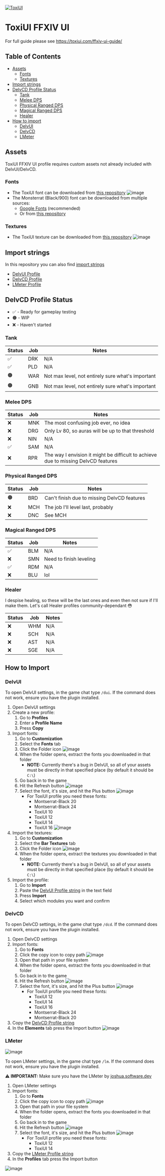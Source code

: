 [![ToxiUI](https://i.imgur.com/S5a4FCi.png)](https://toxiui.com)
# ToxiUI FFXIV UI

For full guide please see https://toxiui.com/ffxiv-ui-guide/

## Table of Contents
- [Assets](#assets)
   - [Fonts](#fonts)
   - [Textures](#textures)
- [Import strings](#import-strings)
- [DelvCD Profile Status](#delvcd-profile-status)
   - [Tank](#tank)
   - [Melee DPS](#melee-dps)
   - [Physical Ranged DPS](#physical-ranged-dps)
   - [Magical Ranged DPS](#magical-ranged-dps)
   - [Healer](#healer)
- [How to import](#how-to-import)
   - [DelvUI](#delvui)
   - [DelvCD](#delvcd)
   - [LMeter](#lmeter)

## Assets
ToxiUI FFXIV UI profile requires custom assets not already included with DelvUI/DelvCD.

### Fonts
- The ToxiUI font can be downloaded from [this repository](https://github.com/Toxicom/ffxiv-ui/blob/main/assets/fonts/ToxiUI.ttf)
![image](https://github.com/Toxicom/ffxiv-ui/assets/69549795/6c2de83b-a6c0-4821-9a47-70f70e6b1861)
- The Monsterrat (Black/900) font can be downloaded from multiple sources:
   - [Google Fonts](https://fonts.google.com/specimen/Montserrat) (recommended)
   - Or from [this repository](https://github.com/Toxicom/ffxiv-ui/blob/main/assets/fonts/Montserrat-Black.ttf)

### Textures
- The ToxiUI texture can be downloaded from [this repository](https://github.com/Toxicom/ffxiv-ui/blob/main/assets/textures/ToxiUI.png)
![image](https://github.com/Toxicom/ffxiv-ui/assets/69549795/3c2f3b17-f166-4dd1-8c06-6da3f4b29c50)

## Import strings
In this repository you can also find [import strings](https://github.com/Toxicom/ffxiv-ui/tree/main/import-strings)

- [DelvUI Profile](https://github.com/Toxicom/ffxiv-ui/blob/main/import-strings/DelvUI.txt)
- [DelvCD Profile](https://github.com/Toxicom/ffxiv-ui/blob/main/import-strings/DelvCD.txt)
- [LMeter Profile](https://github.com/Toxicom/ffxiv-ui/blob/main/import-strings/LMeter.txt)

## DelvCD Profile Status
* ✅ - Ready for gameplay testing
* 🟠 - WIP
* ❌ - Haven't started

### Tank
| Status | Job | Notes |
| --- | --- | --- |
| ✅ | DRK | N/A |
| ✅ | PLD | N/A |
| 🟠 | WAR | Not max level, not entirely sure what's important |
| 🟠 | GNB | Not max level, not entirely sure what's important |

### Melee DPS
| Status | Job | Notes |
| --- | --- | --- |
| ❌ | MNK | The most confusing job ever, no idea |
| ❌ | DRG | Only Lv 80, so auras will be up to that threshold |
| ❌ | NIN | N/A |
| ✅ | SAM | N/A |
| ❌ | RPR | The way I envision it might be difficult to achieve due to missing DelvCD features |

### Physical Ranged DPS
| Status | Job | Notes |
| --- | --- | --- |
| 🟠 | BRD | Can't finish due to missing DelvCD features |
| ❌ | MCH | The job I'll level last, probably |
| ❌ | DNC | See MCH |

### Magical Ranged DPS
| Status | Job | Notes |
| --- | --- | --- |
| ✅ | BLM | N/A |
| ❌ | SMN | Need to finish leveling |
| ✅ | RDM | N/A |
| ❌ | BLU | lol |

### Healer
I despise healing, so these will be the last ones and even then not sure if I'll make them. Let's call Healer profiles community-dependant 😳

| Status | Job | Notes |
| --- | --- | --- |
| ❌ | WHM | N/A |
| ❌ | SCH | N/A |
| ❌ | AST | N/A |
| ❌ | SGE | N/A |

## How to Import
### DelvUI

To open DelvUI settings, in the game chat type `/dui`. If the command does not work, ensure you have the plugin installed.

1. Open DelvUI settings
2. Create a new profile:
   1. Go to **Profiles**
   2. Enter a **Profile Name**
   3. Press **Copy**
3. Import fonts:
   1. Go to **Customization**
   2. Select the **Fonts** tab
   3. Click the Folder icon ![image](https://github.com/Toxicom/ffxiv-ui/assets/69549795/c76833e4-04f7-4de3-9585-4a8b3808d687)
   4. When the folder opens, extract the fonts you downloaded in that folder
      - **NOTE:** Currently there's a bug in DelvUI, so all of your assets must be directly in that specified place (by default it should be `C:\`)
   5. Go back in to the game
   6. Hit the Refresh button ![image](https://github.com/Toxicom/ffxiv-ui/assets/69549795/abccd1a8-460c-4e40-8b9b-63e48945ca4c)
   7. Select the font, it's size, and hit the Plus button ![image](https://github.com/Toxicom/ffxiv-ui/assets/69549795/13149fef-32e6-4fc4-af10-5b0cecaa9cde)
      - For ToxiUI profile you need these fonts:
         - Montserrat-Black 20
         - Montserrat-Black 24
         - ToxiUI 10
         - ToxiUI 12
         - ToxiUI 14
         - ToxiUI 16
![image](https://github.com/Toxicom/ffxiv-ui/assets/69549795/deb2eb15-b07a-4de6-a0b6-3c63fb39a505)
4. Import the textures:
   1. Go to **Customization**
   2. Select the **Bar Textures** tab
   3. Click the Folder icon ![image](https://github.com/Toxicom/ffxiv-ui/assets/69549795/c76833e4-04f7-4de3-9585-4a8b3808d687)
   4. When the folder opens, extract the textures you downloaded in that folder
      - **NOTE:** Currently there's a bug in DelvUI, so all of your assets must be directly in that specified place (by default it should be `C:\`)
6. Import the profile:
   1. Go to **Import**
   2. Paste the [DelvUI Profile string](https://github.com/Toxicom/ffxiv-ui/blob/main/import-strings/DelvUI.txt) in the text field
   3. Press **Import**
   4. Select which modules you want and confirm

### DelvCD

To open DelvCD settings, in the game chat type `/dcd`. If the command does not work, ensure you have the plugin installed.

1. Open DelvCD settings
2. Import fonts:
   1. Go to **Fonts**
   2. Click the copy icon to copy path ![image](https://github.com/Toxicom/ffxiv-ui/assets/69549795/1b283a79-d6ba-491a-af57-4114feea6924)
   3. Open that path in your file system
   4. When the folder opens, extract the fonts you downloaded in that folder
   5. Go back in to the game
   6. Hit the Refresh button ![image](https://github.com/Toxicom/ffxiv-ui/assets/69549795/abccd1a8-460c-4e40-8b9b-63e48945ca4c)
   7. Select the font, it's size, and hit the Plus button ![image](https://github.com/Toxicom/ffxiv-ui/assets/69549795/13149fef-32e6-4fc4-af10-5b0cecaa9cde)
      - For ToxiUI profile you need these fonts:
         - ToxiUI 12
         - ToxiUI 14
         - ToxiUI 16
         - Montserrat-Black 24
         - Montserrat-Black 20
3. Copy the [DelvCD Profile string](https://github.com/Toxicom/ffxiv-ui/blob/main/import-strings/DelvCD.txt)
4. In the **Elements** tab press the Import button
![image](https://github.com/Toxicom/ffxiv-ui/assets/69549795/821b51c7-ba9b-45d1-b108-6db7215eab2c)

### LMeter

![image](https://github.com/Toxicom/ffxiv-ui/assets/69549795/f9721b0b-d533-4ffd-b304-210c154c4bde)


To open LMeter settings, in the game chat type `/lm`. If the command does not work, ensure you have the plugin installed.

⚠️ **IMPORTANT:** Make sure you have the LMeter by [joshua.software.dev](https://gitlab.com/joshua.software.dev/LMeter)

1. Open LMeter settings
2. Import fonts:
   1. Go to **Fonts**
   2. Click the copy icon to copy path ![image](https://github.com/Toxicom/ffxiv-ui/assets/69549795/1b283a79-d6ba-491a-af57-4114feea6924)
   3. Open that path in your file system
   4. When the folder opens, extract the fonts you downloaded in that folder
   5. Go back in to the game
   6. Hit the Refresh button ![image](https://github.com/Toxicom/ffxiv-ui/assets/69549795/abccd1a8-460c-4e40-8b9b-63e48945ca4c)
   7. Select the font, it's size, and hit the Plus button ![image](https://github.com/Toxicom/ffxiv-ui/assets/69549795/13149fef-32e6-4fc4-af10-5b0cecaa9cde)
      - For ToxiUI profile you need these fonts:
         - ToxiUI 12
         - ToxiUI 14
3. Copy the [LMeter Profile string](https://github.com/Toxicom/ffxiv-ui/blob/main/import-strings/LMeter.txt)
4. In the **Profiles** tab press the Import button

![image](https://github.com/Toxicom/ffxiv-ui/assets/69549795/72ae2fa6-6134-4095-832b-8735ef7b7b48)
